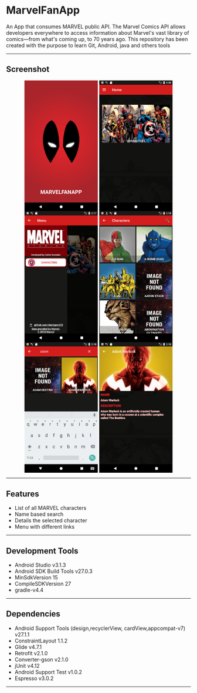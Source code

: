 # MarvelFanApp
An App that consumes MARVEL public API. The Marvel Comics API allows developers everywhere to access information about Marvel's vast library of comics—from what's coming up, to 70 years ago. This repository has been created with the purpose to learn Git, Android, java and others tools

------

## Screenshot
<p align="center">
  <img src="Screenshot_1541265442.png" align="center" width=200>
  <img src="Screenshot_1541265446.png" align="center" width=200>
  <img src="Screenshot_1541265450.png" align="center" width=200>
  <img src="Screenshot_1541265505.png" align="center" width=200>
  <img src="Screenshot_1541265526.png" align="center" width=200>
  <img src="Screenshot_1541265538.png" align="center" width=200>
</p>

------

## Features
- List of all MARVEL characters 
- Name based search
- Details the selected character
- Menu with different links

------

## Development Tools
- Android Studio v3.1.3
- Android SDK Build Tools v27.0.3
- MinSdkVersion 15
- CompileSDKVersion 27
- gradle-v4.4

------

## Dependencies
- Android Support Tools (design,recyclerView, cardView,appcompat-v7) v27.1.1
- ConstraintLayout 1.1.2
- Glide v4.7.1
- Retrofit v2.1.0
- Converter-gson v2.1.0
- jUnit v4.12
- Android Support Test v1.0.2
- Espresso v3.0.2

------
